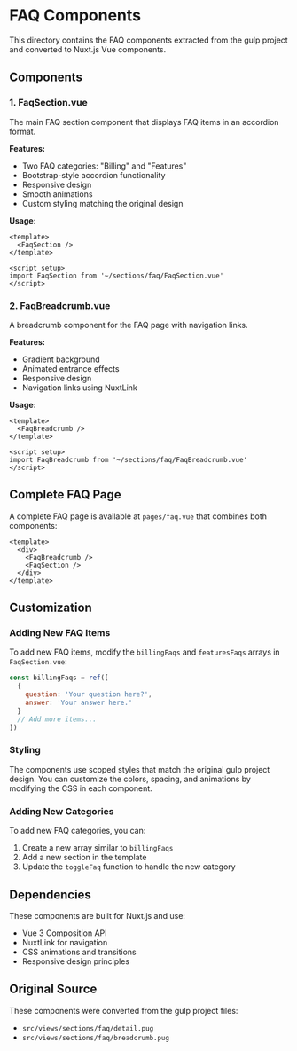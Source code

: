 # FAQ Components

This directory contains the FAQ components extracted from the gulp project and converted to Nuxt.js Vue components.

## Components

### 1. FaqSection.vue
The main FAQ section component that displays FAQ items in an accordion format.

**Features:**
- Two FAQ categories: "Billing" and "Features"
- Bootstrap-style accordion functionality
- Responsive design
- Smooth animations
- Custom styling matching the original design

**Usage:**
```vue
<template>
  <FaqSection />
</template>

<script setup>
import FaqSection from '~/sections/faq/FaqSection.vue'
</script>
```

### 2. FaqBreadcrumb.vue
A breadcrumb component for the FAQ page with navigation links.

**Features:**
- Gradient background
- Animated entrance effects
- Responsive design
- Navigation links using NuxtLink

**Usage:**
```vue
<template>
  <FaqBreadcrumb />
</template>

<script setup>
import FaqBreadcrumb from '~/sections/faq/FaqBreadcrumb.vue'
</script>
```

## Complete FAQ Page

A complete FAQ page is available at `pages/faq.vue` that combines both components:

```vue
<template>
  <div>
    <FaqBreadcrumb />
    <FaqSection />
  </div>
</template>
```

## Customization

### Adding New FAQ Items
To add new FAQ items, modify the `billingFaqs` and `featuresFaqs` arrays in `FaqSection.vue`:

```javascript
const billingFaqs = ref([
  {
    question: 'Your question here?',
    answer: 'Your answer here.'
  }
  // Add more items...
])
```

### Styling
The components use scoped styles that match the original gulp project design. You can customize the colors, spacing, and animations by modifying the CSS in each component.

### Adding New Categories
To add new FAQ categories, you can:
1. Create a new array similar to `billingFaqs`
2. Add a new section in the template
3. Update the `toggleFaq` function to handle the new category

## Dependencies

These components are built for Nuxt.js and use:
- Vue 3 Composition API
- NuxtLink for navigation
- CSS animations and transitions
- Responsive design principles

## Original Source

These components were converted from the gulp project files:
- `src/views/sections/faq/detail.pug`
- `src/views/sections/faq/breadcrumb.pug` 